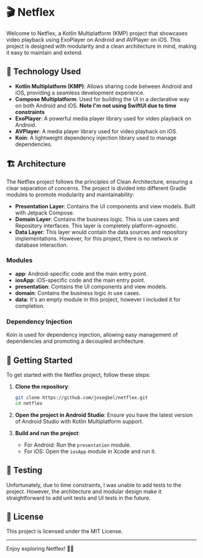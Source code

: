 
# 🎬 Netflex

Welcome to Netflex, a Kotlin Multiplatform (KMP) project that showcases video playback using ExoPlayer on Android and AVPlayer on iOS. This project is designed with modularity and a clean architecture in mind, making it easy to maintain and extend.

## 🌟 Technology Used

- **Kotlin Multiplatform (KMP)**: Allows sharing code between Android and iOS, providing a seamless development experience.
- **Compose Multiplatform**: Used for building the UI in a declarative way on both Android and iOS. **Note I'm not using SwiftUI due to time constraints** 
- **ExoPlayer**: A powerful media player library used for video playback on Android.
- **AVPlayer**: A media player library used for video playback on iOS.
- **Koin**: A lightweight dependency injection library used to manage dependencies.

## 🏗️ Architecture

The Netflex project follows the principles of Clean Architecture, ensuring a clear separation of concerns. The project is divided into different Gradle modules to promote modularity and maintainability:

- **Presentation Layer**: Contains the UI components and view models. Built with Jetpack Compose.
- **Domain Layer**: Contains the business logic. This is use cases and Repository interfaces. This layer is completely platform-agnostic.
- **Data Layer**: This layer would contain the data sources and repository implementations. However, for this project, there is no network or database interaction. 

### Modules

- **app**: Android-specific code and the main entry point.
- **iosApp**: iOS-specific code and the main entry point.
- **presentation**: Contains the UI components and view models.
- **domain**: Contains the business logic in use cases.
- **data**: It's an empty module in this project, however I included it for completion.

### Dependency Injection

Koin is used for dependency injection, allowing easy management of dependencies and promoting a decoupled architecture.

## 🚀 Getting Started

To get started with the Netflex project, follow these steps:

1. **Clone the repository**:
   ```sh
   git clone https://github.com/josegbel/netflex.git
   cd netflex
   ```

2. **Open the project in Android Studio**: Ensure you have the latest version of Android Studio with Kotlin Multiplatform support.

3. **Build and run the project**:
   - For Android: Run the `presentation` module.
   - For iOS: Open the `iosApp` module in Xcode and run it.

## 📝 Testing

Unfortunately, due to time constraints, I was unable to add tests to the project. However, the architecture and modular design make it straightforward to add unit tests and UI tests in the future.

## 📄 License

This project is licensed under the MIT License.

---

Enjoy exploring Netflex! 🎥✨
